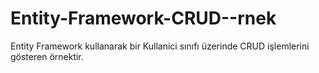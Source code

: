 Entity-Framework-CRUD--rnek
===========================

Entity Framework kullanarak bir Kullanici sınıfı üzerinde CRUD işlemlerini gösteren örnektir.

